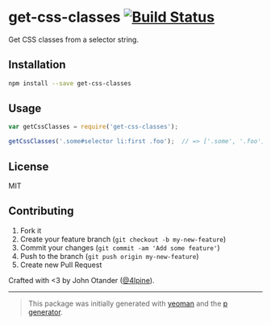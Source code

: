 # get-css-classes [![Build Status](https://secure.travis-ci.org/johnotander/get-css-classes.png?branch=master)](https://travis-ci.org/johnotander/get-css-classes)

Get CSS classes from a selector string.

## Installation

```bash
npm install --save get-css-classes
```

## Usage

```javascript
var getCssClasses = require('get-css-classes');

getCssClasses('.some#selector li:first .foo');  // => ['.some', '.foo']
```

## License

MIT

## Contributing

1. Fork it
2. Create your feature branch (`git checkout -b my-new-feature`)
3. Commit your changes (`git commit -am 'Add some feature'`)
4. Push to the branch (`git push origin my-new-feature`)
5. Create new Pull Request

Crafted with <3 by John Otander ([@4lpine](https://twitter.com/4lpine)).

***

> This package was initially generated with [yeoman](http://yeoman.io) and the [p generator](https://github.com/johnotander/generator-p.git).
